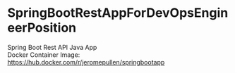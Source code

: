 # SpringBootRestAppForDevOpsEngineerPosition
Spring Boot Rest API Java App <br>
Docker Container Image: https://hub.docker.com/r/jeromepullen/springbootapp
